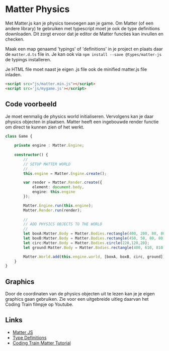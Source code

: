 # Matter Physics

Met Matter.js kan je physics toevoegen aan je game. Om Matter (of een andere library) te gebruiken met typescript moet je ook de type definitions downloaden. Dit zorgt ervoor dat je editor de Matter functies kan invullen en checken.

Maak een map genaamd 'typings' of 'definitions' in je project en plaats daar de `matter.d.ts` file in. Je kan ook via `npm install --save @types/matter-js` de typings installeren.

Je HTML file moet naast je eigen .js file ook de minified matter.js file inladen.
```html
<script src="js/matter.min.js"></script>
<script src='js/mygame.js'></script>
```

## Code voorbeeld

Je moet eenmalig de physics world initialiseren. Vervolgens kan je daar physics objecten in plaatsen. Matter heeft een ingebouwde render functie om direct te kunnen zien of het werkt. 
```typescript
class Game {
    
    private engine : Matter.Engine;
        
    constructor() {
        //
        // SETUP MATTER WORLD
        //
        this.engine = Matter.Engine.create();

        var render = Matter.Render.create({
            element: document.body,
            engine: this.engine
        });

        Matter.Engine.run(this.engine);
        Matter.Render.run(render);
    
        //
        // ADD PHYSICS OBJECTS TO THE WORLD
        //
        let boxA:Matter.Body = Matter.Bodies.rectangle(400, 200, 80, 80);
        let boxB:Matter.Body = Matter.Bodies.rectangle(450, 50, 80, 80);
        let circ:Matter.Body = Matter.Bodies.circle(220,120,20);
        let ground:Matter.Body = Matter.Bodies.rectangle(400, 610, 810, 60, { isStatic: true });

        Matter.World.add(this.engine.world, [boxA, boxB, circ, ground]);
    }  
} 
```

## Graphics

Door de coordinaten van de physics objecten uit te lezen kan je je eigen graphics gaan gebruiken. Zie voor een uitgebreide uitleg daarvan het Coding Train filmpje op Youtube.

## Links

- [Matter JS](http://brm.io/matter-js/)
- [Type Definitions](https://www.npmjs.com/package/@types/matter-js)
- [Coding Train Matter Tutorial](https://www.youtube.com/watch?v=urR596FsU68)